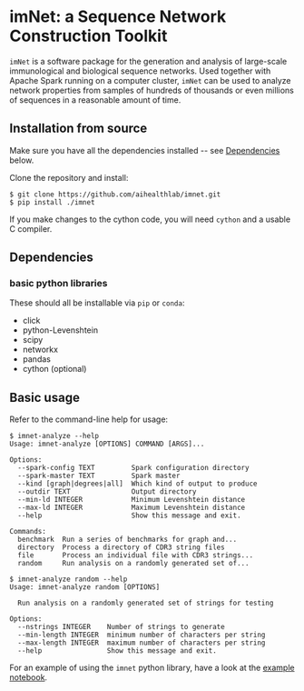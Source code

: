 # imNet: a Sequence Network Construction Toolkit

`imNet` is a software package for the generation and analysis of large-scale immunological and biological sequence networks. Used together with Apache Spark running on a computer cluster, `imNet` can be used to analyze network properties from samples of hundreds of thousands or even millions of sequences in a reasonable amount of time. 

## Installation from source

Make sure you have all the dependencies installed -- see [Dependencies](#dependencies) below. 

Clone the repository and install: 

```
$ git clone https://github.com/aihealthlab/imnet.git
$ pip install ./imnet
```

If you make changes to the cython code, you will need `cython` and a usable C compiler. 

## Dependencies

### basic python libraries

These should all be installable via `pip` or `conda`:
* click 
* python-Levenshtein 
* scipy 
* networkx 
* pandas
* cython (optional)

## Basic usage

Refer to the command-line help for usage: 

```
$ imnet-analyze --help
Usage: imnet-analyze [OPTIONS] COMMAND [ARGS]...

Options:
  --spark-config TEXT         Spark configuration directory
  --spark-master TEXT         Spark master
  --kind [graph|degrees|all]  Which kind of output to produce
  --outdir TEXT               Output directory
  --min-ld INTEGER            Minimum Levenshtein distance
  --max-ld INTEGER            Maximum Levenshtein distance
  --help                      Show this message and exit.

Commands:
  benchmark  Run a series of benchmarks for graph and...
  directory  Process a directory of CDR3 string files
  file       Process an individual file with CDR3 strings...
  random     Run analysis on a randomly generated set of...

$ imnet-analyze random --help
Usage: imnet-analyze random [OPTIONS]

  Run analysis on a randomly generated set of strings for testing

Options:
  --nstrings INTEGER    Number of strings to generate
  --min-length INTEGER  minimum number of characters per string
  --max-length INTEGER  maximum number of characters per string
  --help                Show this message and exit.
```

For an example of using the `imnet` python library, have a look at the [example notebook](notebooks/example_workflow.ipynb).



